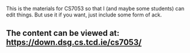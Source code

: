 
This is the materials for CS7053 so that 
I (and maybe some students) can edit things. But use
it if you want, just include some form of ack.


## The content can be viewed at: https://down.dsg.cs.tcd.ie/cs7053/
